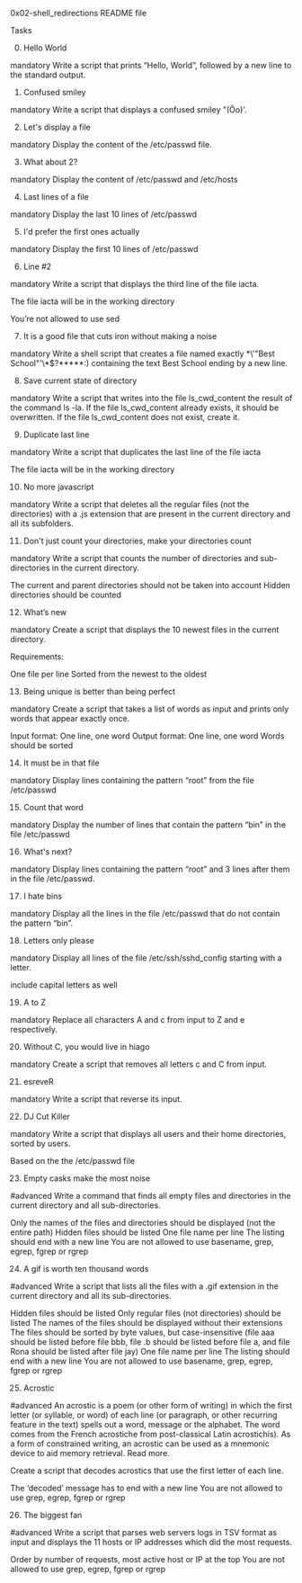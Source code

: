  0x02-shell_redirections README file 

Tasks


0. Hello World

mandatory
Write a script that prints “Hello, World”, followed by a new line to the standard output.


1. Confused smiley

mandatory
Write a script that displays a confused smiley "(Ôo)'.


2. Let's display a file

mandatory
Display the content of the /etc/passwd file.


3. What about 2?

mandatory
Display the content of /etc/passwd and /etc/hosts


4. Last lines of a file

mandatory
Display the last 10 lines of /etc/passwd


5. I'd prefer the first ones actually

mandatory
Display the first 10 lines of /etc/passwd


6. Line #2

mandatory
Write a script that displays the third line of the file iacta.

The file iacta will be in the working directory

You’re not allowed to use sed


7. It is a good file that cuts iron without making a noise

mandatory
Write a shell script that creates a file named exactly \*\\'"Best School"\'\\*$\?\*\*\*\*\*:) containing the text Best School ending by a new line.


8. Save current state of directory

mandatory
Write a script that writes into the file ls_cwd_content the result of the command ls -la. If the file ls_cwd_content already exists, it should be overwritten. If the file ls_cwd_content does not exist, create it.


9. Duplicate last line

mandatory
Write a script that duplicates the last line of the file iacta

The file iacta will be in the working directory


10. No more javascript

mandatory
Write a script that deletes all the regular files (not the directories) with a .js extension that are present in the current directory and all its subfolders.


11. Don't just count your directories, make your directories count

mandatory
Write a script that counts the number of directories and sub-directories in the current directory.

The current and parent directories should not be taken into account
Hidden directories should be counted


12. What’s new

mandatory
Create a script that displays the 10 newest files in the current directory.

Requirements:

One file per line
Sorted from the newest to the oldest


13. Being unique is better than being perfect

mandatory
Create a script that takes a list of words as input and prints only words that appear exactly once.

Input format: One line, one word
Output format: One line, one word
Words should be sorted


14. It must be in that file

mandatory
Display lines containing the pattern “root” from the file /etc/passwd


15. Count that word

mandatory
Display the number of lines that contain the pattern “bin” in the file /etc/passwd


16. What's next?

mandatory
Display lines containing the pattern “root” and 3 lines after them in the file /etc/passwd.


17. I hate bins

mandatory
Display all the lines in the file /etc/passwd that do not contain the pattern “bin”.


18. Letters only please

mandatory
Display all lines of the file /etc/ssh/sshd_config starting with a letter.

include capital letters as well


19. A to Z

mandatory
Replace all characters A and c from input to Z and e respectively.


20. Without C, you would live in hiago

mandatory
Create a script that removes all letters c and C from input.


21. esreveR

mandatory
Write a script that reverse its input.


22. DJ Cut Killer

mandatory
Write a script that displays all users and their home directories, sorted by users.

Based on the the /etc/passwd file


23. Empty casks make the most noise

#advanced
Write a command that finds all empty files and directories in the current directory and all sub-directories.

Only the names of the files and directories should be displayed (not the entire path)
Hidden files should be listed
One file name per line
The listing should end with a new line
You are not allowed to use basename, grep, egrep, fgrep or rgrep


24. A gif is worth ten thousand words

#advanced
Write a script that lists all the files with a .gif extension in the current directory and all its sub-directories.

Hidden files should be listed
Only regular files (not directories) should be listed
The names of the files should be displayed without their extensions
The files should be sorted by byte values, but case-insensitive (file aaa should be listed before file bbb, file .b should be listed before file a, and file Rona should be listed after file jay)
One file name per line
The listing should end with a new line
You are not allowed to use basename, grep, egrep, fgrep or rgrep


25. Acrostic

#advanced
An acrostic is a poem (or other form of writing) in which the first letter (or syllable, or word) of each line (or paragraph, or other recurring feature in the text) spells out a word, message or the alphabet. The word comes from the French acrostiche from post-classical Latin acrostichis). As a form of constrained writing, an acrostic can be used as a mnemonic device to aid memory retrieval. Read more.

Create a script that decodes acrostics that use the first letter of each line.

The ‘decoded’ message has to end with a new line
You are not allowed to use grep, egrep, fgrep or rgrep


26. The biggest fan

#advanced
Write a script that parses web servers logs in TSV format as input and displays the 11 hosts or IP addresses which did the most requests.

Order by number of requests, most active host or IP at the top
You are not allowed to use grep, egrep, fgrep or rgrep

